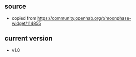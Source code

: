 ## source
- copied from https://community.openhab.org/t/moonphase-widget/114855

## current version
- v1.0